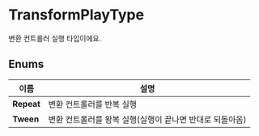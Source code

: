 # **TransformPlayType**

변환 컨트롤러 실행 타입이에요. 
## **Enums**

 **이름** | **설명** |
 --- | --- |
**Repeat** |변환 컨트롤러를 반복 실행 |
**Tween** |변환 컨트롤러를 왕복 실행(실행이 끝나면 반대로 되돌아옴) |
